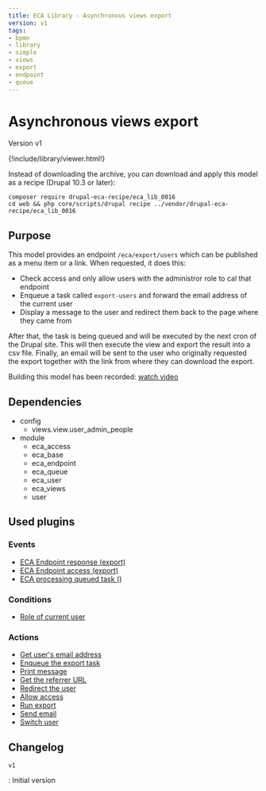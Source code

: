 ```yaml
---
title: ECA Library - Asynchronous views export
version: v1
tags:
- bpmn
- library
- simple
- views
- export
- endpoint
- queue
---
```

# Asynchronous views export

Version v1

<script>url='bpmn_io-eca_lib_0016.xml';archive='bpmn_io-eca_lib_0016.tar.gz'</script>
{!include/library/viewer.html!}

Instead of downloading the archive, you can download and apply this model as a recipe (Drupal 10.3 or later):

```shell
composer require drupal-eca-recipe/eca_lib_0016
cd web && php core/scripts/drupal recipe ../vendor/drupal-eca-recipe/eca_lib_0016
```

## Purpose

This model provides an endpoint `/eca/export/users` which can be published as a menu item or a link. When requested, it does this:

- Check access and only allow users with the administror role to cal that endpoint
- Enqueue a task called `export-users` and forward the email address of the current user
- Display a message to the user and redirect them back to the page where they came from

After that, the task is being queued and will be executed by the next cron of the Drupal site. This will then execute the view and export the result into a csv file. Finally, an email will be sent to the user who originally requested the export together with the link from where they can download the export.

Building this model has been recorded: [watch video](https://tube.tchncs.de/w/qpc4qAu2jPMPqcnzV8125h)

## Dependencies

- config
    - views.view.user_admin_people
- module
    - eca_access
    - eca_base
    - eca_endpoint
    - eca_queue
    - eca_user
    - eca_views
    - user

## Used plugins

### Events

- [ECA Endpoint response (export)](/plugins/eca/endpoint/events/eca_endpoint_response.md)
- [ECA Endpoint access (export)](/plugins/eca/endpoint/events/eca_endpoint_access.md)
- [ECA processing queued task ()](/plugins/eca/queue/events/eca_queue_processing_task.md)

### Conditions

- [Role of current user](/plugins/eca/user/conditions/eca_current_user_role.md)

### Actions

- [Get user&#039;s email address](/plugins/eca/base/actions/eca_token_set_value.md)
- [Enqueue the export task](/plugins/eca/queue/actions/eca_enqueue_task.md)
- [Print message](/plugins/core/actions/action_message_action.md)
- [Get the referrer URL](/plugins/eca/endpoint/actions/eca_endpoint_get_request_header.md)
- [Redirect the user](/plugins/core/actions/action_goto_action.md)
- [Allow access](/plugins/eca/access/actions/eca_access_set_result.md)
- [Run export](/plugins/eca/views/actions/eca_views_export.md)
- [Send email](/plugins/core/actions/action_send_email_action.md)
- [Switch user](/plugins/eca/user/actions/eca_switch_account.md)

## Changelog

`v1`

:   Initial version
